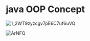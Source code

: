 # java OOP Concept
![1_2WT9zyzcgv7pE6C7uf6uVQ](https://user-images.githubusercontent.com/109952575/208123708-30df7283-b1d1-4b04-aaf5-9e19cc92f534.gif)

![ArNFQ](https://user-images.githubusercontent.com/109952575/208307495-acb62ea6-b54d-4bde-9a9c-bb01ea1c2b3d.gif)
